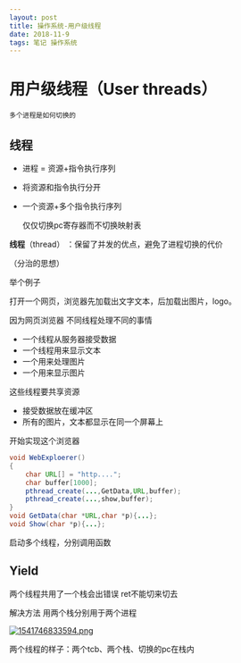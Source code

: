```yaml
---
layout: post
title: 操作系统-用户级线程
date: 2018-11-9
tags: 笔记 操作系统
---
```


# 用户级线程（User threads）

`多个进程是如何切换的`

## 线程

-  进程 = 资源+指令执行序列

  + 将资源和指令执行分开

  + 一个资源+多个指令执行序列

    仅仅切换pc寄存器而不切换映射表 

**线程**（thread）  ：保留了并发的优点，避免了进程切换的代价

（分治的思想）

举个例子

打开一个网页，浏览器先加载出文字文本，后加载出图片，logo。

因为网页浏览器 不同线程处理不同的事情

- 一个线程从服务器接受数据
- 一个线程用来显示文本
- 一个用来处理图片
- 一个用来显示图片  

这些线程要共享资源

- 接受数据放在缓冲区
- 所有的图片，文本都显示在同一个屏幕上

开始实现这个浏览器

```java
void WebExploerer()
{
    char URL[] = "http....";
    char buffer[1000];
    pthread_create(...,GetData,URL,buffer);
    pthread_create(...,show,buffer);
}
void GetData(char *URL,char *p){...};
void Show(char *p){...};
```

启动多个线程，分别调用函数

## Yield

两个线程共用了一个栈会出错误 ret不能切来切去

解决方法 用两个栈分别用于两个进程

[![1541746833594.png](https://i.postimg.cc/J4dN3KWw/1541746833594.png)](https://postimg.cc/nCB9p4zT)

两个线程的样子：两个tcb、两个栈、切换的pc在栈内